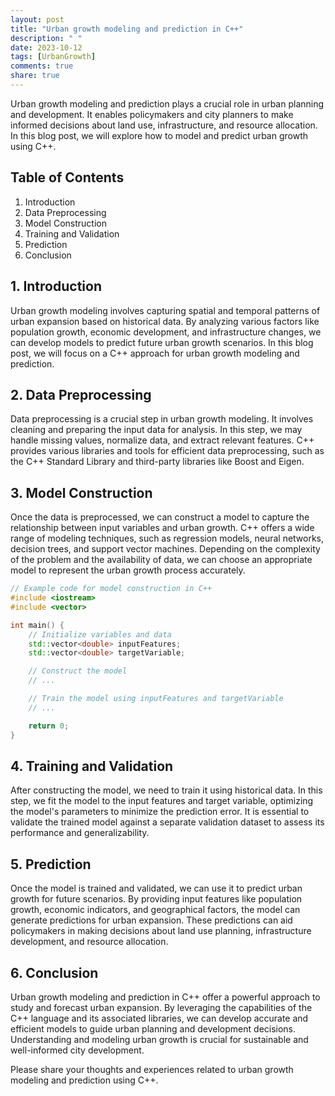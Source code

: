 ```yaml
---
layout: post
title: "Urban growth modeling and prediction in C++"
description: " "
date: 2023-10-12
tags: [UrbanGrowth]
comments: true
share: true
---
```


Urban growth modeling and prediction plays a crucial role in urban planning and development. It enables policymakers and city planners to make informed decisions about land use, infrastructure, and resource allocation. In this blog post, we will explore how to model and predict urban growth using C++. 

## Table of Contents

1. Introduction
2. Data Preprocessing
3. Model Construction
4. Training and Validation
5. Prediction
6. Conclusion

## 1. Introduction

Urban growth modeling involves capturing spatial and temporal patterns of urban expansion based on historical data. By analyzing various factors like population growth, economic development, and infrastructure changes, we can develop models to predict future urban growth scenarios. In this blog post, we will focus on a C++ approach for urban growth modeling and prediction.

## 2. Data Preprocessing

Data preprocessing is a crucial step in urban growth modeling. It involves cleaning and preparing the input data for analysis. In this step, we may handle missing values, normalize data, and extract relevant features. C++ provides various libraries and tools for efficient data preprocessing, such as the C++ Standard Library and third-party libraries like Boost and Eigen.

## 3. Model Construction

Once the data is preprocessed, we can construct a model to capture the relationship between input variables and urban growth. C++ offers a wide range of modeling techniques, such as regression models, neural networks, decision trees, and support vector machines. Depending on the complexity of the problem and the availability of data, we can choose an appropriate model to represent the urban growth process accurately.

```cpp
// Example code for model construction in C++
#include <iostream>
#include <vector>

int main() {
    // Initialize variables and data
    std::vector<double> inputFeatures;
    std::vector<double> targetVariable;

    // Construct the model
    // ...

    // Train the model using inputFeatures and targetVariable
    // ...

    return 0;
}
```

## 4. Training and Validation

After constructing the model, we need to train it using historical data. In this step, we fit the model to the input features and target variable, optimizing the model's parameters to minimize the prediction error. It is essential to validate the trained model against a separate validation dataset to assess its performance and generalizability.

## 5. Prediction

Once the model is trained and validated, we can use it to predict urban growth for future scenarios. By providing input features like population growth, economic indicators, and geographical factors, the model can generate predictions for urban expansion. These predictions can aid policymakers in making decisions about land use planning, infrastructure development, and resource allocation.

## 6. Conclusion

Urban growth modeling and prediction in C++ offer a powerful approach to study and forecast urban expansion. By leveraging the capabilities of the C++ language and its associated libraries, we can develop accurate and efficient models to guide urban planning and development decisions. Understanding and modeling urban growth is crucial for sustainable and well-informed city development.

<!-- Important takeaways from this post are #UrbanGrowth and #C++Modeling -->

Please share your thoughts and experiences related to urban growth modeling and prediction using C++.